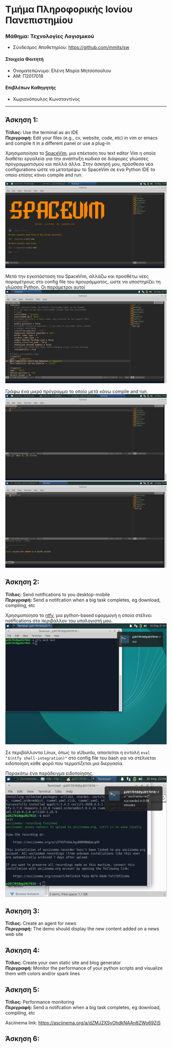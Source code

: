 # Τμήμα Πληροφορικής Ιονίου Πανεπιστημίου
### Μάθημα: Τεχνολογίες Λογισμικού
* Σύνδεσμος Αποθετηρίου: https://github.com/mmits/sw

#### Στοιχεία Φοιτητή
* Ονοματεπώνυμο: Ελένη Μαρία Μητσοπούλου
* ΑΜ: Π2017018

#### Επιβλέπων Καθηγητής
* Χωριανόπουλος Κωνσταντίνος

---

## Άσκηση 1:
<b>Τίτλος:</b> Use the terminal as an IDE<br>
<b>Περιγραφή:</b> Edit your files (e.g., cv, website, code, etc) in vim or emacs and compile it in a different panel or use a plug-in

Χρησιμοποίησα το [SpaceVim](https://spacevim.org/), μια επέκταση του text editor Vim η οποία διαθέτει εργαλεία για την ανάπτυξη κώδικα σε διάφορες γλώσσες προγραμματισμού και πολλά άλλα.
Στην άσκησή μου, πρόσθεσα νέα configurations ώστε να μετατρέψω το SpaceVim σε ένα Python IDE το οποίο επίσης κάνει compile and run.

![1](SC1.png)

Μετά την εγκατάσταση του SpaceVim, αλλάζω και προσθέτω νέες παραμέτρους στο config file του προγράμματος, ώστε να υποστηρίζει τη γλώσσα Python. Οι παράμετροι αυτοί 
![2](SC2.png)

Γράφω ένα μικρό πρόγραμμα το οποίο μετά κάνω compile and run.
![3](SC3.png)
![4](SC4.png)

## Άσκηση 2:
<b>Τίτλος:</b> Send notifications to you desktop-mobile<br>
<b>Περιγραφή:</b> Send a notifcation when a big task completes, eg download, compiling, etc

Χρησιμοποίησα το [ntfy](https://github.com/dschep/ntfy), μια python-based εφαρμογή η οποία στέλνει notifications στο περιβάλλον του υπολογιστή μου.
![1](SC5.png)

Σε περιβάλλοντα Linux, όπως το xUbuntu, απαιτείται η εντολή `eval "$(ntfy shell-integration)"` στο config file του bash για να στέλνεται ειδοποίηση κάθε φορά που τερματίζεται μια διεργασία.

Παρακάτω ένα παράδειγμα ειδοποίησης.
![2](S13.png)

## Άσκηση 3:
<b>Τίτλος:</b> Create an agent for news<br>
<b>Περιγραφή:</b> The demo should display the new content added on a news web site

## Άσκηση 4:
<b>Τίτλος:</b> Create your own static site and blog generator<br>
<b>Περιγραφή:</b> Monitor the performance of your python scripts and visualize them with colors and/or spark lines

## Άσκηση 5:
<b>Τίτλος:</b> Performance monitoring<br>
<b>Περιγραφή:</b> Send a notifcation when a big task completes, eg download, compiling, etc

Asciinema link: https://asciinema.org/a/dZMJ2XSyOhdkNAAn8ZWo69ZjS



## Άσκηση 6:


